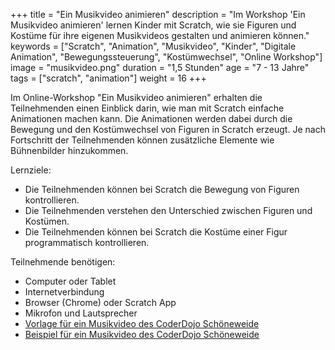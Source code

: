 +++
title = "Ein Musikvideo animieren"
description = "Im Workshop 'Ein Musikvideo animieren' lernen Kinder mit Scratch, wie sie Figuren und Kostüme für ihre eigenen Musikvideos gestalten und animieren können."
keywords = ["Scratch", "Animation", "Musikvideo", "Kinder", "Digitale Animation", "Bewegungssteuerung", "Kostümwechsel", "Online Workshop"]
image = "musikvideo.png"
duration = "1,5 Stunden"
age = "7 - 13 Jahre"
tags = ["scratch", "animation"]
weight = 16
+++

Im Online-Workshop "Ein Musikvideo animieren" erhalten die Teilnehmenden einen Einblick darin, 
wie man mit Scratch einfache Animationen machen kann. 
Die Animationen werden dabei durch die Bewegung und den Kostümwechsel von Figuren in Scratch erzeugt. 
Je nach Fortschritt der Teilnehmenden können zusätzliche Elemente wie Bühnenbilder hinzukommen.

Lernziele:
* Die Teilnehmenden können bei Scratch die Bewegung von Figuren kontrollieren.
* Die Teilnehmenden verstehen den Unterschied zwischen Figuren und Kostümen.
* Die Teilnehmenden können bei Scratch die Kostüme einer Figur programmatisch kontrollieren.

Teilnehmende benötigen:
* Computer oder Tablet
* Internetverbindung
* Browser (Chrome) oder Scratch App
* Mikrofon und Lautsprecher
* [Vorlage für ein Musikvideo des CoderDojo Schöneweide](https://scratch.mit.edu/projects/455688484/)
* [Beispiel für ein Musikvideo des CoderDojo Schöneweide](https://scratch.mit.edu/projects/108609859/)
